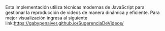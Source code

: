 Esta implementación utiliza técnicas modernas de JavaScript para gestionar la reproducción de videos de manera dinámica y eficiente.  Para mejor visualización ingresa al siguiente link:https://gabypenalver.github.io/SugerenciaDeVideos/
